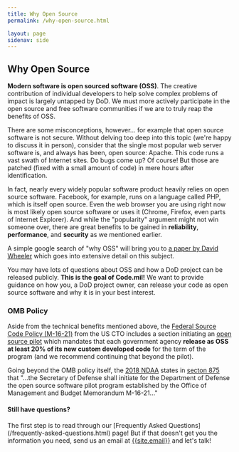 ```yaml
---
title: Why Open Source
permalink: /why-open-source.html

layout: page
sidenav: side
---
```


## Why Open Source

**Modern software is open sourced software (OSS)**. The creative contribution of individual developers to help solve complex problems of impact is largely untapped by DoD. We must more actively participate in the open source and free software communities if we are to truly reap the benefits of OSS.

There are some misconceptions, however... for example that open source software is not secure. Without delving too deep into this topic (we're happy to discuss it in person), consider that the single most popular web server software is, and always has been, open source: Apache. This code runs a vast swath of Internet sites. Do bugs come up? Of course! But those are patched (fixed with a small amount of code) in mere hours after identification.

In fact, nearly every widely popular software product heavily relies on open source software. Facebook, for example, runs on a language called PHP, which is itself open source. Even the web browser you are using right now is most likely open source software or uses it (Chrome, Firefox, even parts of Internet Explorer). And while the "popularity" argument might not win someone over, there are great benefits to be gained in **reliability**, **performance**, and **security** as we mentioned earlier.

A simple google search of "why OSS" will bring you to [a paper by David Wheeler](https://www.dwheeler.com/oss_fs_why.html) which goes into extensive detail on this subject.

You may have lots of questions about OSS and how a DoD project can be released publicly. **This is the goal of Code.mil!** We want to provide guidance on how you, a DoD project owner, can release your code as open source software and why it is in your best interest.

### OMB Policy

Aside from the technical benefits mentioned above, the [Federal Source Code Policy (M-16-21)](https://code.gov/#/policy-guide/policy/introduction) from the US CTO includes a section initiating an [open source pilot](https://code.gov/#/policy-guide/policy/open-source) which mandates that each government agency **release as OSS at least 20% of its new custom developed code** for the term of the program (and we recommend continuing that beyond the pilot).

Going beyond the OMB policy itself, the [2018 NDAA](https://www.congress.gov/bill/115th-congress/house-bill/2810/text) states in [secton 875](https://www.congress.gov/bill/115th-congress/house-bill/2810/text#toc-H085810BEC6434028988553F08918929F) that "...the Secretary of Defense shall initiate for the Department of Defense the open source software pilot program established by the Office of Management and Budget Memorandum M-16-21..."

<section class='usa-alert usa-alert-info' >
  <article class='usa-alert-body'>
    <h4 class='usa-alert-heading'>Still have questions?</h4>
    <p class='usa-alert-text'>
      The first step is to read through our [Frequently Asked Questions](/frequently-asked-questions.html) page! But if that doesn't get you the information you need, send us an email at <a href='mailto:{{site.email}}'>{{site.email}}</a> and let's talk!
    </p>
  </article>
</section>
